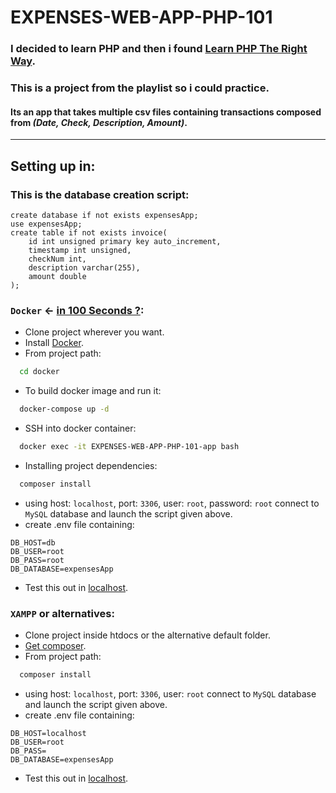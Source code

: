 # EXPENSES-WEB-APP-PHP-101
### I decided to learn PHP and then i found [Learn PHP The Right Way](https://youtube.com/playlist?list=PLr3d3QYzkw2xabQRUpcZ_IBk9W50M9pe-).
### This is a project from the playlist so i could practice.
#### Its an app that takes multiple csv files containing transactions composed from ***(Date, Check, Description, Amount)***.

<hr>

## Setting up in:
### This is the database creation script:
```mysql
create database if not exists expensesApp;
use expensesApp;
create table if not exists invoice(
    id int unsigned primary key auto_increment,
    timestamp int unsigned,
    checkNum int,
    description varchar(255),
    amount double
);
```
### `Docker` <- [in 100 Seconds ?](https://youtu.be/Gjnup-PuquQ):
* Clone project wherever you want.
* Install [Docker](https://www.docker.com/get-started).
* From project path:
```bash 
  cd docker
```
* To build docker image and run it:
```bash
  docker-compose up -d
```
* SSH into docker container:
```bash
  docker exec -it EXPENSES-WEB-APP-PHP-101-app bash
```
* Installing project dependencies:
```bash
  composer install
```
* using host: `localhost`, port: `3306`, user: `root`, password: `root` connect to `MySQL` database and launch the script given above.
* create .env file containing:
```text
DB_HOST=db
DB_USER=root
DB_PASS=root
DB_DATABASE=expensesApp
```
* Test this out in [localhost](http://localhost:8000/).
### `XAMPP` or alternatives:
* Clone project inside htdocs or the alternative default folder.
* [Get composer](https://getcomposer.org/).
* From project path:
```bash
  composer install
```
* using host: `localhost`, port: `3306`, user: `root` connect to `MySQL` database and launch the script given above.
* create .env file containing:
```text
DB_HOST=localhost
DB_USER=root
DB_PASS=
DB_DATABASE=expensesApp
```
* Test this out in [localhost](http://localhost/).
